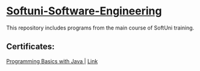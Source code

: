 # <a href="https://softuni.bg/"> Softuni-Software-Engineering </a>
This repository includes programs from the main course of SoftUni training.
<h2> Certificates: </h2>
<a href="https://softuni.bg/trainings/3745/programming-basics-with-java-may-2022" > Programming Basics with Java </a> | 
<a href="https://softuni.bg/certificates/details/135465/579e8f7e"> Link</a>
